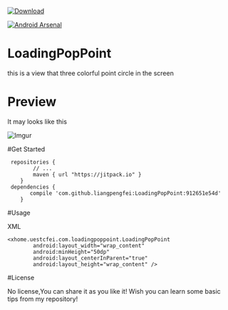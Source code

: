 
 [ ![Download](https://api.bintray.com/packages/liangpengfei/maven/loadingPopPoint/images/download.svg) ](https://bintray.com/liangpengfei/maven/loadingPopPoint/_latestVersion)
 
 [![Android Arsenal](https://img.shields.io/badge/Android%20Arsenal-LoadingPopPoint-green.svg?style=flat)](https://android-arsenal.com/details/1/2717)
# LoadingPopPoint
this is a view that three colorful point circle in the screen 

# Preview
It may looks like this 

![Imgur](http://i.imgur.com/wq0gInp.gif)

#Get Started

```
 repositories {
        // ...
        maven { url "https://jitpack.io" }
    }
 dependencies {
       compile 'com.github.liangpengfei:LoadingPopPoint:912651e54d'
	}
``` 

#Usage

XML

```
<xhome.uestcfei.com.loadingpoppoint.LoadingPopPoint
        android:layout_width="wrap_content"
        android:minHeight="50dp"
        android:layout_centerInParent="true"
        android:layout_height="wrap_content" />
```

#License

No license,You can share it as you like it! Wish you can learn some basic tips from my repository! 